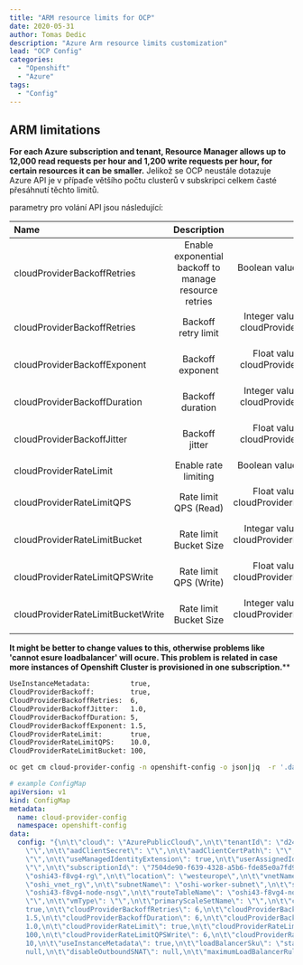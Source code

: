 ```yaml
---
title: "ARM resource limits for OCP"
date: 2020-05-31 
author: Tomas Dedic
description: "Azure Arm resource limits customization"
lead: "OCP Config"
categories:
  - "Openshift"
  - "Azure"
tags:
  - "Config"
---
```

## ARM limitations

**For each Azure subscription and tenant, Resource Manager allows up to 12,000 read requests per hour and 1,200 write requests per hour, for certain resources it can be smaller.**
Jelikož se OCP neustále dotazuje Azure API je v přípaďe většího počtu clusterů v subskripci celkem časté přesáhnutí těchto limitů.

parametry pro volání API jsou následující:  


|**Name**                            | **Description**	                                                 | **Remark**|
|:----|:----:|-----:|
|cloudProviderBackoffRetries	    | Enable exponential backoff to manage resource retries	       | Boolean value, default to false|
|cloudProviderBackoffRetries	    | Backoff retry limit	                                         | Integer value, valid if cloudProviderBackoff is true|
|cloudProviderBackoffExponent	    | Backoff exponent	                                           | Float value, valid if cloudProviderBackoff is true|
|cloudProviderBackoffDuration	    | Backoff duration	                                           | Integer value, valid if cloudProviderBackoff is true|
|cloudProviderBackoffJitter	      | Backoff jitter	                                             | Float value, valid if cloudProviderBackoff is true|
|cloudProviderRateLimit	          | Enable rate limiting	                                       | Boolean value, default to false|
|cloudProviderRateLimitQPS	      | Rate limit QPS (Read)	                                       | Float value, valid if cloudProviderRateLimit is true|
|cloudProviderRateLimitBucket	    | Rate limit Bucket Size	                                     | Integar value, valid if cloudProviderRateLimit is true|
|cloudProviderRateLimitQPSWrite	  | Rate limit QPS (Write)	                                     | Float value, valid if cloudProviderRateLimit is true|
|cloudProviderRateLimitBucketWrite|	Rate limit Bucket Size	                                     | Integer value, valid if cloudProviderRateLimit is true|

**It might be better to change values to this, otherwise problems like 'cannot esure loadbalancer' will ocure. This problem is related in case more instances of Openshift Cluster is provisioned in one subscription.****
```sh
UseInstanceMetadata:          true,
CloudProviderBackoff:         true,			
CloudProviderBackoffRetries:  6,			
CloudProviderBackoffJitter:   1.0,			
CloudProviderBackoffDuration: 5,			
CloudProviderBackoffExponent: 1.5,			
CloudProviderRateLimit:       true,		
CloudProviderRateLimitQPS:    10.0,		
CloudProviderRateLimitBucket: 100,	
```
```sh
oc get cm cloud-provider-config -n openshift-config -o json|jq  -r '.data.config'|jq .
```
```yaml
# example ConfigMap
apiVersion: v1
kind: ConfigMap
metadata:
  name: cloud-provider-config
  namespace: openshift-config
data:
  config: "{\n\t\"cloud\": \"AzurePublicCloud\",\n\t\"tenantId\": \"d2480fab-7029-4378-9e54-3b7a474eb327\",\n\t\"aadClientId\":
    \"\",\n\t\"aadClientSecret\": \"\",\n\t\"aadClientCertPath\": \"\",\n\t\"aadClientCertPassword\":
    \"\",\n\t\"useManagedIdentityExtension\": true,\n\t\"userAssignedIdentityID\":
    \"\",\n\t\"subscriptionId\": \"7504de90-f639-4328-a5b6-fde85e0a7fd9\",\n\t\"resourceGroup\":
    \"oshi43-f8vg4-rg\",\n\t\"location\": \"westeurope\",\n\t\"vnetName\": \"oshi_vnet\",\n\t\"vnetResourceGroup\":
    \"oshi_vnet_rg\",\n\t\"subnetName\": \"oshi-worker-subnet\",\n\t\"securityGroupName\":
    \"oshi43-f8vg4-node-nsg\",\n\t\"routeTableName\": \"oshi43-f8vg4-node-routetable\",\n\t\"primaryAvailabilitySetName\":
    \"\",\n\t\"vmType\": \"\",\n\t\"primaryScaleSetName\": \"\",\n\t\"cloudProviderBackoff\":
    true,\n\t\"cloudProviderBackoffRetries\": 6,\n\t\"cloudProviderBackoffExponent\":
    1.5,\n\t\"cloudProviderBackoffDuration\": 6,\n\t\"cloudProviderBackoffJitter\":
    1.0,\n\t\"cloudProviderRateLimit\": true,\n\t\"cloudProviderRateLimitQPS\": 10,\n\t\"cloudProviderRateLimitBucket\":
    100,\n\t\"cloudProviderRateLimitQPSWrite\": 6,\n\t\"cloudProviderRateLimitBucketWrite\":
    10,\n\t\"useInstanceMetadata\": true,\n\t\"loadBalancerSku\": \"standard\",\n\t\"excludeMasterFromStandardLB\":
    null,\n\t\"disableOutboundSNAT\": null,\n\t\"maximumLoadBalancerRuleCount\": 0\n}\n"
```
